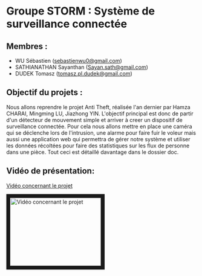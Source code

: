 # Groupe STORM : Système de surveillance connectée

## Membres :

- WU Sébastien (sebastienwu0@gmail.com)
- SATHIANATHAN Sayanthan (Sayan.sath@gmail.com)
- DUDEK Tomasz (tomasz.pl.dudek@gmail.com)

## Objectif du projets :

Nous allons reprendre le projet Anti Theft, réalisée l'an dernier par Hamza CHARAI, Mingming LU, Jiazhong YIN. L'objectif principal est donc de partir d'un détecteur de mouvement simple et arriver à creer un dispositif de surveillance connectée. Pour cela nous allons mettre en place une caméra qui se déclenche lors de l'intrusion, une alarme pour faire fuir le voleur mais aussi une application web qui permettra de gérer notre système et utiliser les données récoltées pour faire des statistiques sur les flux de personne dans une pièce. Tout ceci est détaillé davantage dans le dossier doc.

## Vidéo de présentation:

[Vidéo concernant le projet](https://youtu.be/Gw6eIBtf0Fg)

<a href="https://youtu.be/Gw6eIBtf0Fg" target="_blank"><img src="https://youtu.be/Gw6eIBtf0Fg/0.jpg" 
alt="Vidéo concernant le projet" width="240" height="180" border="10" /></a>
